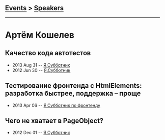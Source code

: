 ## [Events](../README.md) > [Speakers](../speakers.md)
---

# Артём Кошелев

## Качество кода автотестов
- 2013 Aug 31 -- [Я.Субботник](https://events.yandex.ru/lib/talks/1060/)    
- 2012 Jun 30 -- [Я.Субботник](https://events.yandex.ru/lib/talks/436/)    
## Тестирование фронтенда с HtmlElements: разработка быстрее, поддержка – проще
- 2013 Apr 06 -- [Я.Субботник по фронтенду](https://events.yandex.ru/lib/talks/696/)    
## Чего не хватает в PageObject?
- 2012 Dec 01 -- [Я.Субботник](https://events.yandex.ru/lib/talks/480/)    
